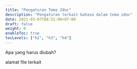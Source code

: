 ```yaml
---
title: "Pengaturan Tema Zdoc"
description: "Pengaturan terkait bahasa dalam tema zdoc"
date: 2021-03-07T08:51:00+07:00
draft: false
weight: 0
enableToc: true
tocLevels: ["h2", "h3", "h4"]
---
```


Apa yang harus diubah?

alamat file
terkait
